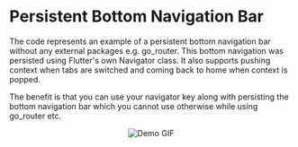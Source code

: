 # Persistent Bottom Navigation Bar

The code represents an example of a persistent bottom navigation bar without any external packages e.g. go_router. This bottom navigation was persisted using Flutter's own Navigator class. It also supports pushing context when tabs are switched and coming back to home when context is popped. 

The benefit is that you can use your navigator key along with persisting the bottom navigation bar which you cannot use otherwise while using go_router etc.

<p align="center">
  <img src="https://s11.gifyu.com/images/SOjuD.gif" alt="Demo GIF" />
</p>
